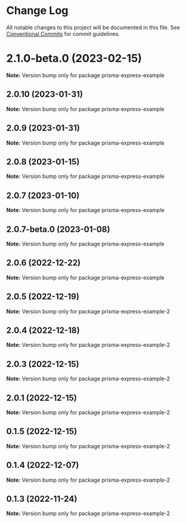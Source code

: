 # Change Log

All notable changes to this project will be documented in this file.
See [Conventional Commits](https://conventionalcommits.org) for commit guidelines.

# 2.1.0-beta.0 (2023-02-15)

**Note:** Version bump only for package prisma-express-example





## 2.0.10 (2023-01-31)

**Note:** Version bump only for package prisma-express-example





## 2.0.9 (2023-01-31)

**Note:** Version bump only for package prisma-express-example





## 2.0.8 (2023-01-15)

**Note:** Version bump only for package prisma-express-example





## 2.0.7 (2023-01-10)

**Note:** Version bump only for package prisma-express-example





## 2.0.7-beta.0 (2023-01-08)

**Note:** Version bump only for package prisma-express-example





## 2.0.6 (2022-12-22)

**Note:** Version bump only for package prisma-express-example





## 2.0.5 (2022-12-19)

**Note:** Version bump only for package prisma-express-example-2





## 2.0.4 (2022-12-18)

**Note:** Version bump only for package prisma-express-example-2





## 2.0.3 (2022-12-15)

**Note:** Version bump only for package prisma-express-example-2





## 2.0.1 (2022-12-15)

**Note:** Version bump only for package prisma-express-example-2





## 0.1.5 (2022-12-15)

**Note:** Version bump only for package prisma-express-example-2





## 0.1.4 (2022-12-07)

**Note:** Version bump only for package prisma-express-example-2





## 0.1.3 (2022-11-24)

**Note:** Version bump only for package prisma-express-example-2

